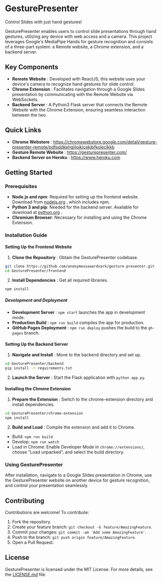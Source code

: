 # GesturePresenter
Control Slides with just hand gestures!

GesturePresenter enables users to control slide presentations through hand gestures, utilizing any device with web access and a camera. This project leverages Google's MediaPipe Hands for gesture recognition and consists of a three-part system: a Remote website, a Chrome extension, and a backend server.

## Key Components 
- **Remote Website** : Developed with ReactJS, this website uses your device's camera to recognize hand gestures for slide control. 
- **Chrome Extension** : Facilitates navigation through a Google Slides presentation by communicating with the Remote Website via WebSockets. 
- **Backend Server** : A Python3 Flask server that connects the Remote Website with the Chrome Extension, ensuring seamless interaction between the two.
## Quick Links 
- **Chrome Webstore** : https://chromewebstore.google.com/detail/gesture-presenter-remote/pdfpddkehgjilojkjcekjbfkoleclkkb
- **Gesture Remote Website** : https://gesturepresenter.com/
- **Backend Server on Heroku** : https://www.heroku.com
## Getting Started
### Prerequisites 
- **Node.js and npm**: Required for setting up the frontend website. Download from [nodejs.org](https://nodejs.org/) , which includes npm. 
- **Python 3 and pip**: Needed for the backend server. Available for download at [python.org](https://python.org/) . 
- **Chromium Browser**: Necessary for installing and using the Chrome Extension.
### Installation Guide
#### Setting Up the Frontend Website 
1. **Clone the Repository** : Obtain the GesturePresenter codebase.

```bash
git clone https://github.com/anonymousaaardvark/gesture-presenter.git
cd GesturePresenter/frontend
``` 
2. **Install Dependencies** : Get all required libraries.

```bash
npm install
```
##### Development and Deployment 
- **Development Server** : `npm start` launches the app in development mode. 
- **Production Build** : `npm run build` compiles the app for production. 
- **GitHub Pages Deployment** : `npm run deploy` pushes the build to the `gh-pages` branch.
#### Setting Up the Backend Server 
1. **Navigate and Install** : Move to the backend directory and set up.

```bash
cd GesturePresenter/backend
pip install -r requirements.txt
``` 
2. **Launch the Server** : Start the Flask application with `python app.py`.
#### Installing the Chrome Extension 
1. **Prepare the Extension** : Switch to the chrome-extension directory and install dependencies.

```bash
cd GesturePresenter/chrome-extension
npm install
``` 
2. **Build and Load** : Compile the extension and add it to Chrome. 
- Build: `npm run build`
- Develop: `npm run watch` 
- Load in Chrome: Enable Developer Mode in `chrome://extensions/`, choose "Load unpacked", and select the build directory.
### Using GesturePresenter

After installation, navigate to a Google Slides presentation in Chrome, use the GesturePresenter website on another device for gesture recognition, and control your presentation seamlessly.
## Contributing

Contributions are welcome! To contribute:
1. Fork the repository. 
2. Create your feature branch: `git checkout -b feature/AmazingFeature`. 
3. Commit your changes: `git commit -am 'Add some AmazingFeature'`. 
4. Push to the branch: `git push origin feature/AmazingFeature`.
5. Open a Pull Request.
## License

GesturePresenter is licensed under the MIT License. For more details, see the [LICENSE.md](https://github.com/AnonymousAAArdvark/GesturePresenter/blob/main/LICENSE)  file.
